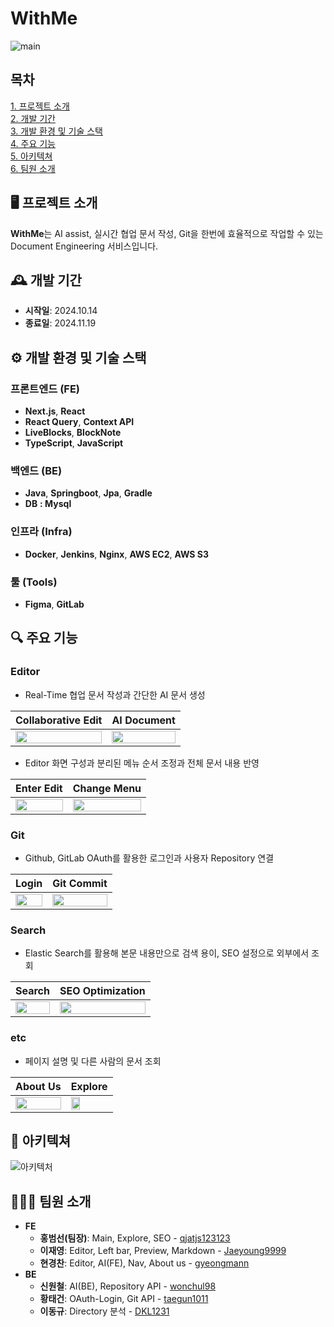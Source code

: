 # WithMe

![main](https://github.com/user-attachments/assets/917d2cf2-3ad8-4255-a1b7-5528a13c1725)

## 목차

[1. 프로젝트 소개](#️-프로젝트-소개) <br/>
[2. 개발 기간](#️-개발-기간) <br/>
[3. 개발 환경 및 기술 스택](#️-개발-환경-및-기술-스택) <br/>
[4. 주요 기능](#️-주요-기능) <br/>
[5. 아키텍쳐](#-아키텍쳐) <br/>
[6. 팀원 소개](#-팀원-소개) <br/>

## 🖥️ 프로젝트 소개

**WithMe**는 AI assist, 실시간 협업 문서 작성, Git을 한번에 효율적으로 작업할 수 있는 Document Engineering 서비스입니다.

## 🕰️ 개발 기간

- **시작일**: 2024.10.14
- **종료일**: 2024.11.19

## ⚙️ 개발 환경 및 기술 스택

### 프론트엔드 (FE)

- **Next.js**, **React**
- **React Query**, **Context API**
- **LiveBlocks**, **BlockNote**
- **TypeScript**, **JavaScript**

### 백엔드 (BE)

- **Java**, **Springboot**, **Jpa**, **Gradle**
- **DB** **: Mysql**

### 인프라 (Infra)

- **Docker**, **Jenkins**, **Nginx**, **AWS EC2**, **AWS S3**

### 툴 (Tools)

- **Figma**, **GitLab**

## 🔍 주요 기능

### Editor

- Real-Time 협업 문서 작성과 간단한 AI 문서 생성
<div align="center">
  
  | **Collaborative Edit**                                                                                        | **AI Document**                                                                                   |
  | ----------------------------------------------------------------------------------------------------- | ------------------------------------------------------------------------------------------------ |
  | <img src="https://github.com/user-attachments/assets/92c608c8-563e-46a9-b452-6b5df406c15e" width="100%"/> | <img src="https://github.com/user-attachments/assets/886c1dda-d85c-4135-8c95-dd7e3e4e104a" width="100%"/> |
  
</div>


- Editor 화면 구성과 분리된 메뉴 순서 조정과 전체 문서 내용 반영
<div align="center">
  
  | **Enter Edit**                                                                                        | **Change Menu**                                                                                   |
  | ----------------------------------------------------------------------------------------------------- | ------------------------------------------------------------------------------------------------ |
  | <img src="https://github.com/user-attachments/assets/fc1dc17f-758c-4c66-a085-2a35f1539e52" width="100%"/> | <img src="https://github.com/user-attachments/assets/d0271fa3-5e97-47ae-908b-11d509110c88" width="100%"/> |
  
</div>

### Git
- Github, GitLab OAuth를 활용한 로그인과 사용자 Repository 연결
<div align="center">
  
  | **Login**                                                                                            | **Git Commit**                                                                                   |
  | ----------------------------------------------------------------------------------------------------- | ------------------------------------------------------------------------------------------------ |
  | <img src="https://github.com/user-attachments/assets/e11a3dc6-725e-4e35-a488-7dad5b8251a9" width="100%"/> | <img src="https://github.com/user-attachments/assets/842c064c-8605-432b-b0ff-a4a3144fbab2" width="100%"/> |
  
</div>

### Search
- Elastic Search를 활용해 본문 내용만으로 검색 용이, SEO 설정으로 외부에서 조회
<div align="center">
  
  | **Search**                                                                                            | **SEO Optimization**                                                                              |
  | ------------------------------------------------------------------------------------------------------ | ------------------------------------------------------------------------------------------------ |
  | <img src="https://github.com/user-attachments/assets/df4f600d-ff7c-4e5b-ab7b-fbacc95f7295" width="100%"/> | <img src="https://github.com/user-attachments/assets/f095304e-192b-4430-a1d1-9fb0cb866a78" width="100%"/> |
  
</div>

### etc
- 페이지 설명 및 다른 사람의 문서 조회
<div align="center">
  
  | **About Us**                                                                                          | **Explore**                                                                                       |
  | ------------------------------------------------------------------------------------------------------ | ------------------------------------------------------------------------------------------------ |
  | <img src="https://github.com/user-attachments/assets/e3632497-7335-45bd-ae03-8d233af03ab2" width="100%"/> | <img src="https://github.com/user-attachments/assets/2114fd83-7839-4f5c-99fa-73fa700f40ff" width="50%"/> |
  
</div>


<!-- ## 🎥 시연 화면 -->

## 🧱 아키텍쳐

![아키텍처](https://github.com/user-attachments/assets/c6afd827-4dc9-4c93-a96c-878c38aef708)

## 🧑‍🤝‍🧑 팀원 소개

- **FE**
  - **홍범선(팀장)**: Main, Explore, SEO - [qjatjs123123](https://github.com/qjatjs123123)
  - **이재영**: Editor, Left bar, Preview, Markdown - [Jaeyoung9999](https://github.com/Jaeyoung9999)
  - **현경찬**: Editor, AI(FE), Nav, About us - [gyeongmann](https://github.com/gyeongmann)
- **BE**
  - **신원철**: AI(BE), Repository API - [wonchul98](https://github.com/wonchul98)
  - **황태건**: OAuth-Login, Git API - [taegun1011](https://github.com/taegun1011)
  - **이동규**: Directory 분석 - [DKL1231](https://github.com/DKL1231)

